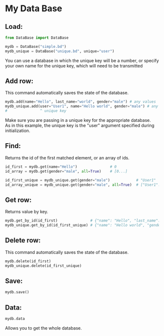 # My Data Base

## Load:
```python
from DataBase import DataBase

mydb = DataBase("simple.bd")
mydb_unique = DataBase("unique.bd", unique="user")
```

You can use a database in which the unique key will be a number, or specify your own name for the unique key, which will need to be transmitted

## Add row:
This command automatically saves the state of the database.
```python
mydb.add(name="Hello", last_name="world", gender="male") # any values
mydb_unique.add(user="User1", name="Hello world", gender="male") # any values
#               ^ unique key
```
Make sure you are passing in a unique key for the appropriate database. <br>
As in this example, the unique key is the "user" argument specified during initialization.


## Find:
Returns the id of the first matched element, or an array of ids.
```python
id_first = mydb.get(name="Hello")               # 0
id_array = mydb.get(gender="male", all=True)    # [0...]
```
```python
id_first_unique = mydb_unique.get(gender="male")            # "User1"
id_array_unique = mydb_unique.get(gender="male", all=True)  # ["User1"...]
```

## Get row:
Returns value by key.
```python
mydb.get_by_id(id_first)               # {"name": "Hello", "last_name": "world", "gender": "male"}
mydb_unique.get_by_id(id_first_unique) # {"name": "Hello world", "gender": "male"}
```

## Delete row:
This command automatically saves the state of the database.
```python
mydb.delete(id_first)
mydb_unique.delete(id_first_unique)
```

## Save:
```python
mydb.save()
```

## Data:
```python
mydb.data
```
Allows you to get the whole database.
